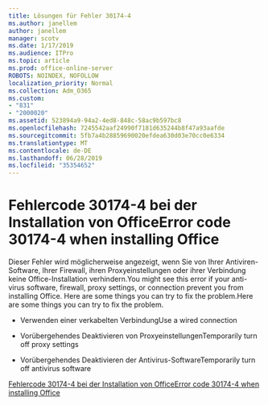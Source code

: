 ```yaml
---
title: Lösungen für Fehler 30174-4
ms.author: janellem
author: janellem
manager: scotv
ms.date: 1/17/2019
ms.audience: ITPro
ms.topic: article
ms.prod: office-online-server
ROBOTS: NOINDEX, NOFOLLOW
localization_priority: Normal
ms.collection: Adm_O365
ms.custom:
- "831"
- "2000020"
ms.assetid: 523894a9-94a2-4ed8-848c-58ac9b597bc8
ms.openlocfilehash: 7245542aaf24990f7181d635244b8f47a93aafde
ms.sourcegitcommit: 5fb7a4b28859690020efdea630d03e70cc0e6334
ms.translationtype: MT
ms.contentlocale: de-DE
ms.lasthandoff: 06/28/2019
ms.locfileid: "35354652"
---
```

# <a name="error-code-30174-4-when-installing-office"></a><span data-ttu-id="42f8c-102">Fehlercode 30174-4 bei der Installation von Office</span><span class="sxs-lookup"><span data-stu-id="42f8c-102">Error code 30174-4 when installing Office</span></span>

<span data-ttu-id="42f8c-103">Dieser Fehler wird möglicherweise angezeigt, wenn Sie von Ihrer Antiviren-Software, Ihrer Firewall, ihren Proxyeinstellungen oder ihrer Verbindung keine Office-Installation verhindern.</span><span class="sxs-lookup"><span data-stu-id="42f8c-103">You might see this error if your anti-virus software, firewall, proxy settings, or connection prevent you from installing Office.</span></span> <span data-ttu-id="42f8c-104">Here are some things you can try to fix the problem.</span><span class="sxs-lookup"><span data-stu-id="42f8c-104">Here are some things you can try to fix the problem.</span></span>
  
- <span data-ttu-id="42f8c-105">Verwenden einer verkabelten Verbindung</span><span class="sxs-lookup"><span data-stu-id="42f8c-105">Use a wired connection</span></span>

- <span data-ttu-id="42f8c-106">Vorübergehendes Deaktivieren von Proxyeinstellungen</span><span class="sxs-lookup"><span data-stu-id="42f8c-106">Temporarily turn off proxy settings</span></span>

- <span data-ttu-id="42f8c-107">Vorübergehendes Deaktivieren der Antivirus-Software</span><span class="sxs-lookup"><span data-stu-id="42f8c-107">Temporarily turn off antivirus software</span></span>

[<span data-ttu-id="42f8c-108">Fehlercode 30174-4 bei der Installation von Office</span><span class="sxs-lookup"><span data-stu-id="42f8c-108">Error code 30174-4 when installing Office</span></span>](https://support.office.com/article/5d5551db-266f-47b3-93fc-d51c2e8f4c0b?wt.mc_id=Alchemy_ClientDIA)
  